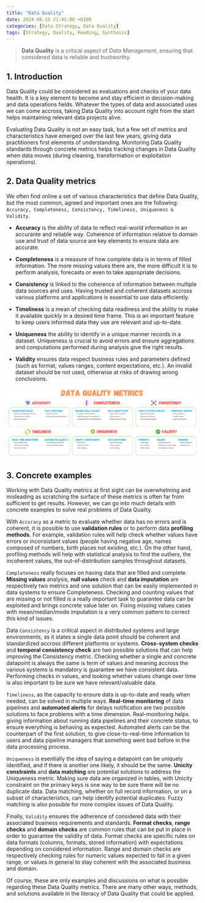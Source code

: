 ```yaml
---
title: "Data Quality"
date: 2024-08-15 21:45:00 +0100
categories: [Data Strategy, Data Quality]
tags: [Strategy, Quality, Reading, Synthesis]
---
```


> **Data Quality** is a critical aspect of *Data Management*, ensuring that considered data is reliable and trustworthy.

## 1. Introduction

Data Quality could be considered as evaluations and checks of your data health. It is a key element to become and stay efficient in decision-making and data operations fields. Whatever the types of data and associated uses we can come accross, taking Data Quality into account right from the start helps maintaining relevant data projects alive.

Evaluating Data Quality is not an easy task, but a few set of metrics and characteristics have emerged over the last few years, giving data practitioners first elements of understanding. Monitoring Data Quality standards through concrete metrics helps tracking changes in Data Quality when data moves (during cleaning, transformation or exploitation operations).

## 2. Data Quality metrics

We often find online a set of various characteristics that define Data Quality, but the most common, agreed and important ones are the following: `Accuracy, Completeness, Consistency, Timeliness, Uniqueness & Validity`.

- **Accuracy** is the ability of data to reflect real-world information in an accurante and reliable way. Coherence of information relative to domain use and trust of data source are key elements to ensure data are accurate.

- **Completeness** is a measure of how complete data is in terms of filled information. The more missing values there are, the more difficult it is to perform analysis, forecasts or even to take appropriate decisions.

- **Consistency** is linked to the coherence of information between multiple data sources and uses. Having trusted and coherent datasets accross various platforms and applications is essential to use data efficiently.

- **Timeliness** is a mean of checking data readiness and the ability to make it available quickly in a desired time frame. This is an important feature to keep users informed data they use are relevant and up-to-date.

- **Uniqueness** the ability to identify in a unique manner records in a dataset. Uniqueness is crucial to avoid errors and ensure aggregations and computations performed during analysis give the right results.

- **Validity** ensures data respect business rules and parameters defined (such as format, values ranges, content expectations, etc.). An invalid dataset should be not used, otherwise at risks of drawing wrong conclusions.

![Data Quality Metrics](assets/2024-08-15-Data-quality/data-quality-metrics.png)

## 3. Concrete examples

Working with Data Quality metrics at first sight can be overwhelming and misleading as scratching the surface of these metrics is often far from sufficient to get results. However, we can go into much details with concrete examples to solve real problems of Data Quality.

With `Accuracy` as a metric to evaluate whether data has no errors and is coherent, it is possible to use **validation rules** or to perform data **profiling methods**. For example, validation rules will help check whether values have errors or inconsistant values (people having negative age, names composed of numbers, birth places not existing, etc.). On the other hand, profiling methods will help with statistical analysis to find the outliers, the incoherent values, the out-of-distribution samples throughout datasets.

`Completeness` really focuses on having data that are filled and complete. **Missing values** analysis, **null values** check and **data imputation** are respectively two metrics and one solution that can be easily implemented in data systems to ensure Completeness. Checking and counting values that are missing or not filled is a really important task to guarantee data can be exploited and brings concrete value later on. Fixing missing values cases with mean/median/mode imputation is a very common pattern to correct this kind of issues.

Data `Consistency` is a critical aspect in distributed systems and large environments, as it states a single data point should be coherent and standardized accross different platforms or systems. **Cross-system checks** and **temporal consistency check** are two possible solutions that can help improving the Consistency metric. Checking whether a single and concrete datapoint is always the same is term of values and meaning accross the various systems is mandatory is guarantee we have consistent data. Performing checks in values, and looking whether values change over time is also important to be sure we have relevant/valuable data.

`Timeliness`, as the capacity to ensure data is up-to-date and ready when needed, can be solved in multiple ways. **Real-time monitoring** of data pipelines and **automated alerts** for delays notification are two possible solutions to face problems with a time dimension. Real-monitoring helps giving information about running data pipelines and their concrete status, to ensure everything is behaving as expected. Automated alerts can be the counterpart of the first solution, to give close-to-real-time information to users and data pipeline managers that something went bad before in the data processing process.

`Uniqueness` is esentially the idea of saying a datapoint can be uniquely identified, and if there is another one likely, it should be the same. **Unicity constraints** and **data matching** are potential solutions to address the Uniqueness metric. Making sure data are organized in tables, with Unicity constraint on the primary keys is one way to be sure there will be no duplicate data. Data matching, whether on full record information, or on a subset of characteristics, can help identify potential duplicates. Fuzzy matching is also possible for more complex issues of Data Quality.

Finally, `Validity` ensures the adherence of considered data with their associated business requirements and standards. **Format checks**, **range checks** and **domain checks** are common rules that can be put in place in order to guarantee the validity of data. Format checks are specific rules on data formats (columns, formats, stored information) with expectations depending on considered information. Range and domain checks are respectively checking rules for numeric values expected to fall in a given range, or values in general to stay coherent with the associated business and domain.

Of course, these are only examples and discussions on what is possible regarding these Data Quality metrics. There are many other ways, methods, and solutions available in the literacy of Data Quality that could be applied.
